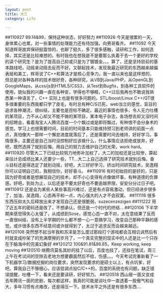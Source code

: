 ```yaml
---
layout: post
title: 大三
category: Life

---
```

##110927
89.14&99，保持这种状态，好好努力
##110926
今天是很累的一天，身体累心也累，对一些事情的处理能力还有待加强，向男哥看齐。
##11092
今天知道辉哥放弃保研挺震惊的，也聊了挺久，多了很多感触，读研和工作，如何选择，其实还是比较难想的。有时我也在想我是不是要那么执着于去一个更好的学校的读个研究生？是为了提高自己抑或只是为了镀镀金。。。算了，还是坚持目前的基本路线吧，动摇来动摇去反而不好。又聊起技术，发现我最近研究的东西越来越偏表层和美工，辉哥说了C++和算法才是核心竞争力，我一直以来也是这样想的，但总是对各种各样的技术很好奇，各种研究，从VB到Java/PHP，从OpenGL到GoogleMaps，从css/js到HTML5/CSS3，从Test到Bugfix，到各种工具软件的使用，貌似我的兴趣一直在各种变，学得也不够精，C++过后我再也不敢说我熟悉某一种语言了，C++
实际上也是有很多问题的，STL/boost/Linux C++/QT很多很重要的东西我都只学了皮毛，有时总有种C/S已死，web当立的感觉，盲目的追求各种潮流，很纠结，主要也是目标不确定。最近的事情也很多，令人无力吐槽的某项目，力不从心却又不能不做的某项目，某本电子杂志，各场想去却又没时间的招聘会，看着淘宝人人腾讯百度一个个飘过或是即将飘过，有种恨不会分身术的感觉。学习上也很需要时间，目前的时间基本只能维持预习到老师讲的前面一点点，真怕像大一那样一个懈怠进度就落后了，还是需要时间去维持，好好学习。事情很多，主要还是自己当时没控制好应该做什么，什么事情应该拒绝或放弃，好吧，既然选择了就别后悔，用自己的努力去维护自己的光荣，work hard。
##110920
尽管大二下已经比较努力地弥补加权了，大二的加权还是比较惨，算起来估计总成绩比某人还要少一些，TT...大二上自己选择了研究技术就别后悔，奋斗目标还是得选定了就别动摇，好吧，大三好好学习，挤出时间研究技术，吴逸翔你可以证明自己的，我相信你，好好奋斗。
##110916 
有时初始目的是好的，只是因为好奇或者是想展现自己的技术，却不小心变得有点像做坏事，有种道德的负罪感。好吧，到处为止，以后还是不要太好奇也不要逾越界限，安安分分过日子吧。
##110912
还是会为某些人某些事高兴难过，还是有点容易激动，但已经进步很多了，加油，吴逸翔，心态再平和一点，内心强大的人才不会寂寞。
##111116
很多东西压抑太久后释放出来才发现自己还是很脆弱，suzecenzezigen
##111222
用了近五年的密码还是改了，不想承认，但还是一个时代的终结...
##120106
下半学期来感觉得失心太强了，从成绩到Sose，感觉心态一直不对，太在意结果了反而一直很纠结，没有上半学期的什么都不想一心一意搞学习，改变自己那种平静的感觉。或许很多东西不经意间或许就得到了，太过于追求反而会越来越远。
##120108
突然想不起当年我和苏泽是怎么度过那段打个游戏都会互相讥讽然后有时就变成吵架了的充满摩擦的岁月了，一个真实完整的现实中的人还是比一个只存在于脑海中的完美幻象好
##120212
100&91.81&86.85，Keep working, keep moving
##120510
继腾讯莫名其妙的挂了以后，百度也挂了，还挂在笔试，周三上午在考试间的空隙去老地方想要霸面然后不给，伤感。。。今天考试完重新看了一下机器学习/数据挖掘的岗位要求，突然发现要求的是硕士以上，有点坑爹，好吧，算我自己不够细心，应该低调点投C/C++的，百度的系统也有问题，缺乏错误提醒，吐槽一下，看来还是要读研，好好努力。
##120518
西山居一面又变成去年腾讯一面的悲剧，每次都这样，我真的可能是谈吐中一直透着一股傲气和自大，多年习惯有点难改，还是得压一下。技术水平之外还是有很多东西....